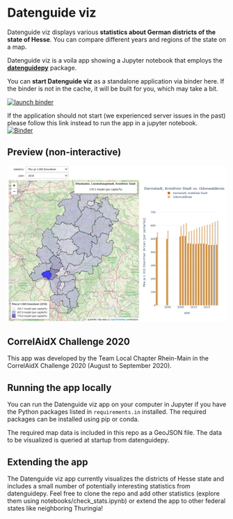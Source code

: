 # Datenguide viz

Datenguide viz displays various **statistics about German districts of the state of Hesse**. You can compare different years and regions of the state on a map.

Datenguide viz is a voila app showing a Jupyter notebook that employs the **[datenguidepy](https://github.com/CorrelAid/datenguide-python)** package.

You can **start Datenguide viz** as a standalone application via binder here. If the binder is not in the cache, it will be built for you, which may take a bit.

[![launch binder](https://mybinder.org/badge_logo.svg)](https://mybinder.org/v2/gh/CorrelAid/cax-challenge-rhein-main/master?urlpath=%2Fvoila%2Frender%2Fnotebooks%2Fapp.ipynb)

If the application should not start (we experienced server issues in the past) please follow this link instead to run the app in a jupyter notebook.  
[![Binder](https://mybinder.org/badge_logo.svg)](https://mybinder.org/v2/gh/CorrelAid/cax-challenge-rhein-main/master?filepath=notebooks%2Fapp.ipynb)

## Preview (non-interactive)

![Datenguide viz preview](img/datenguide-viz-example-Hesse.png)

## CorrelAidX Challenge 2020

This app was developed by the Team Local Chapter Rhein-Main in the CorrelAidX Challenge 2020 (August to September 2020).

## Running the app locally

You can run the Datenguide viz app on your computer in Jupyter if you have the Python packages listed in `requirements.in` installed. The required packages can be installed using pip or conda.

The required map data is included in this repo as a GeoJSON file. The data to be visualized is queried at startup from datenguidepy.

## Extending the app

The Datenguide viz app currently visualizes the districts of Hesse state and includes a small number of potentially interesting statistics from datenguidepy. Feel free to clone the repo and add other statistics (explore them using notebooks/check_stats.ipynb) or extend the app to other federal states like neighboring Thuringia!
